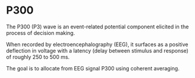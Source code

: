 # P300
The P300 (P3) wave is an event-related potential component elicited in the process of decision making.  

When recorded by electroencephalography (EEG), it surfaces as a positive deflection in voltage with a latency (delay between stimulus and response) of roughly 250 to 500 ms.  

The goal is to allocate from EEG signal P300 using coherent averaging. 
